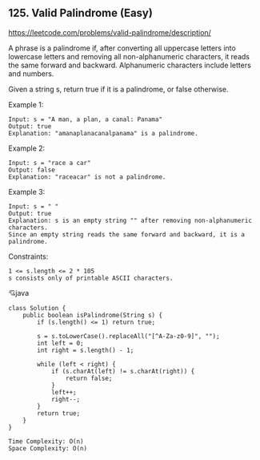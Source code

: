 ## 125. Valid Palindrome (Easy)
https://leetcode.com/problems/valid-palindrome/description/

A phrase is a palindrome if, after converting all uppercase letters into lowercase letters and removing all non-alphanumeric characters, it reads the same forward and backward. Alphanumeric characters include letters and numbers.

Given a string s, return true if it is a palindrome, or false otherwise.

 

Example 1:

    Input: s = "A man, a plan, a canal: Panama"
    Output: true
    Explanation: "amanaplanacanalpanama" is a palindrome.
Example 2:

    Input: s = "race a car"
    Output: false
    Explanation: "raceacar" is not a palindrome.
Example 3:

    Input: s = " "
    Output: true
    Explanation: s is an empty string "" after removing non-alphanumeric characters.
    Since an empty string reads the same forward and backward, it is a palindrome.
 

Constraints:
    
    1 <= s.length <= 2 * 105
    s consists only of printable ASCII characters.
  
  :cupid:java
  
    class Solution {
        public boolean isPalindrome(String s) {
            if (s.length() <= 1) return true;
            
            s = s.toLowerCase().replaceAll("[^A-Za-z0-9]", "");
            int left = 0;
            int right = s.length() - 1;
            
            while (left < right) {
                if (s.charAt(left) != s.charAt(right)) {
                    return false;
                }
                left++;
                right--;
            }
            return true;
        }
    }

    Time Complexity: O(n)
    Space Complexity: O(n)
